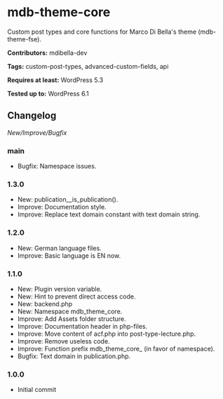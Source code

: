 # mdb-theme-core
Custom post types and core functions for Marco Di Bella's theme (mdb-theme-fse).

__Contributors:__ mdibella-dev

__Tags:__  custom-post-types, advanced-custom-fields, api

__Requires at least:__ WordPress 5.3

__Tested up to:__ WordPress 6.1

## Changelog
*New/Improve/Bugfix*


### main
* Bugfix: Namespace issues.


### 1.3.0
* New: publication__is_publication().
* Improve: Documentation style.
* Improve: Replace text domain constant with text domain string.


### 1.2.0
* New: German language files.
* Improve: Basic language is EN now.


### 1.1.0
* New: Plugin version variable.
* New: Hint to prevent direct access code.
* New: backend.php
* New: Namespace mdb_theme_core.
* Improve: Add Assets folder structure.
* Improve: Documentation header in php-files.
* Improve: Move content of acf.php into post-type-lecture.php.
* Improve: Remove useless code.
* Improve: Function prefix mdb_theme_core_ (in favor of namespace).
* Bugfix: Text domain in publication.php.


### 1.0.0
* Initial commit

